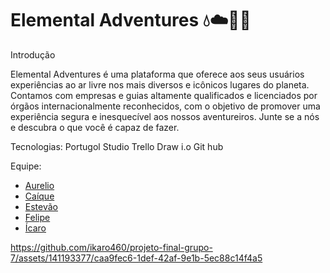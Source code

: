 # Elemental Adventures 💧☁️🌱🔥

Introdução

Elemental Adventures é uma plataforma que oferece aos seus usuários experiências ao ar livre nos mais diversos e icônicos lugares do planeta. Contamos com empresas e guias altamente qualificados e licenciados por órgãos internacionalmente reconhecidos, com o objetivo de promover uma experiência segura e inesquecível aos nossos aventureiros.
Junte se a nós e descubra o que você é capaz de fazer.

Tecnologias:
Portugol Studio
Trello
Draw i.o
Git hub



Equipe:  

- [Aurelio](https://github.com/netolamela)
- [Caíque](https://github.com/caiquelms)
- [Estevão](https://github.com/Estevao1323)
- [Felipe](https://github.com/sh9bba)
- [Ícaro](https://github.com/ikaro460)



https://github.com/ikaro460/projeto-final-grupo-7/assets/141193377/caa9fec6-1def-42af-9e1b-5ec88c14f4a5


## 


## 
